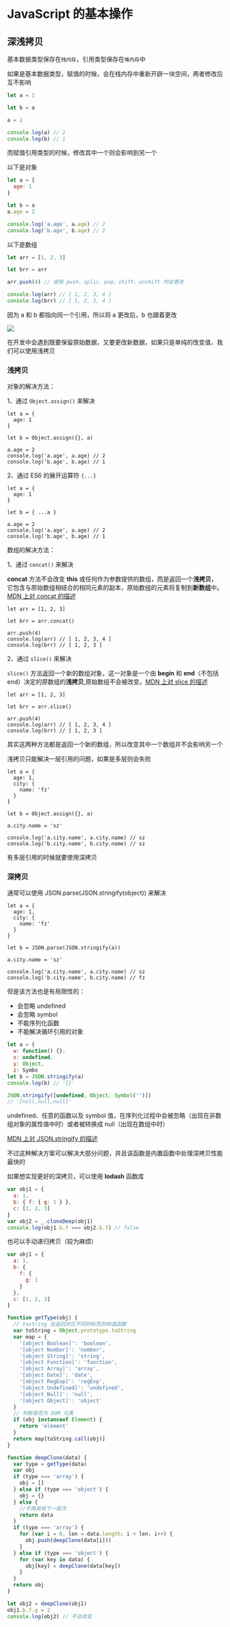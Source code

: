 # JavaScript 的基本操作

## 深浅拷贝

基本数据类型保存在`栈内存`，引用类型保存在`堆内存`中

如果是基本数据类型，赋值的时候，会在栈内存中重新开辟一块空间，两者修改后互不影响

```js
let a = 1

let b = a

a = 2

console.log(a) // 2
console.log(b) // 1
```

而赋值引用类型的时候，修改其中一个则会影响到另一个

以下是对象

```js
let a = {
  age: 1
}

let b = a
a.age = 2

console.log('a.age', a.age) // 2
console.log('b.age', b.age) // 2
```

以下是数组

```js
let arr = [1, 2, 3]

let brr = arr

arr.push(4) // 使用 push、splic、pop、shift、unshift 均会更改

console.log(arr) // [ 1, 2, 3, 4 ]
console.log(brr) // [ 1, 2, 3, 4 ]
```

因为 a 和 b 都指向同一个引用，所以将 a 更改后，b 也跟着更改

![](./image/js/copy1.png)

在开发中会遇到既要保留原始数据，又要更改新数据，如果只是单纯的改变值，我们可以使用浅拷贝

### 浅拷贝

对象的解决方法：

1、通过 `Object.assign()` 来解决

```js{5}
let a = {
  age: 1
}

let b = Object.assign({}, a)

a.age = 2
console.log('a.age', a.age) // 2
console.log('b.age', b.age) // 1
```

2、通过 ES6 的展开运算符 `{...}`

```js{5}
let a = {
  age: 1
}

let b = { ...a }

a.age = 2
console.log('a.age', a.age) // 2
console.log('b.age', b.age) // 1
```

数组的解决方法：

1、通过 `concat()` 来解决

**concat** 方法不会改变 **this** 或任何作为参数提供的数组，而是返回一个**浅拷贝**，它包含与原始数组相结合的相同元素的副本，原始数组的元素将复制到**新数组**中。[MDN 上对 concat 的描述](https://developer.mozilla.org/zh-CN/docs/Web/JavaScript/Reference/Global_Objects/Array/concat)

```js{3}
let arr = [1, 2, 3]

let brr = arr.concat()

arr.push(4)
console.log(arr) // [ 1, 2, 3, 4 ]
console.log(brr) // [ 1, 2, 3 ]
```

2、通过 `slice()` 来解决

`slice()` 方法返回一个新的数组对象，这一对象是一个由 **begin** 和 **end**（不包括 end）决定的原数组的**浅拷贝**,原始数组不会被改变。[MDN 上对 slice 的描述](https://developer.mozilla.org/zh-CN/docs/Web/JavaScript/Reference/Global_Objects/Array/slice)

```js{3}
let arr = [1, 2, 3]

let brr = arr.slice()

arr.push(4)
console.log(arr) // [ 1, 2, 3, 4 ]
console.log(brr) // [ 1, 2, 3 ]
```

其实这两种方法都是返回一个新的数组，所以改变其中一个数组并不会影响另一个

浅拷贝只能解决一层引用的问题，如果是多层则会失败

```js{8,10}
let a = {
  age: 1,
  city: {
    name: 'fz'
  }
}

let b = Object.assign({}, a)

a.city.name = 'sz'

console.log('a.city.name', a.city.name) // sz
console.log('b.city.name', b.city.name) // sz
```

有多层引用的时候就要使用深拷贝

### 深拷贝

通常可以使用 JSON.parse(JSON.stringify(object)) 来解决

```js{8,13}
let a = {
  age: 1,
  city: {
    name: 'fz'
  }
}

let b = JSON.parse(JSON.stringify(a))

a.city.name = 'sz'

console.log('a.city.name', a.city.name) // sz
console.log('b.city.name', b.city.name) // fz
```

但是该方法也是有局限性的：

- 会忽略 undefined
- 会忽略 symbol
- 不能序列化函数
- 不能解决循环引用的对象

```js
let a = {
  w: function() {},
  x: undefined,
  y: Object,
  z: Symbo
let b = JSON.stringify(a)
console.log(b) // '{}'

JSON.stringify([undefined, Object, Symbol('')])
// '[null,null,null]'
```

undefined、任意的函数以及 symbol 值，在序列化过程中会被忽略（出现在非数组对象的属性值中时）或者被转换成 null（出现在数组中时）

[MDN 上对 JSON.stringify 的描述](https://developer.mozilla.org/zh-CN/docs/Web/JavaScript/Reference/Global_Objects/JSON/stringify)

不过这种解决方案可以解决大部分问题，并且该函数是内置函数中处理深拷贝性能最快的

如果想实现更好的深拷贝，可以使用 **lodash** 函数库

```js
var obj1 = {
  a: 1,
  b: { f: { g: 1 } },
  c: [1, 2, 3]
}
var obj2 = _.cloneDeep(obj1)
console.log(obj1.b.f === obj2.b.f) // false
```

也可以手动递归拷贝（较为麻烦）

```js
var obj1 = {
  a: 1,
  b: {
    f: {
      g: 1
    }
  },
  c: [1, 2, 3]
}

function getType(obj) {
  // tostring 会返回对应不同的标签的构造函数
  var toString = Object.prototype.toString
  var map = {
    '[object Boolean]': 'boolean',
    '[object Number]': 'number',
    '[object String]': 'string',
    '[object Function]': 'function',
    '[object Array]': 'array',
    '[object Date]': 'date',
    '[object RegExp]': 'regExp',
    '[object Undefined]': 'undefined',
    '[object Null]': 'null',
    '[object Object]': 'object'
  }
  // 判断是否为 DOM 元素
  if (obj instanceof Element) {
    return 'element'
  }
  return map[toString.call(obj)]
}

function deepClone(data) {
  var type = getType(data)
  var obj
  if (type === 'array') {
    obj = []
  } else if (type === 'object') {
    obj = {}
  } else {
    //不再具有下一层次
    return data
  }
  if (type === 'array') {
    for (var i = 0, len = data.length; i < len; i++) {
      obj.push(deepClone(data[i]))
    }
  } else if (type === 'object') {
    for (var key in data) {
      obj[key] = deepClone(data[key])
    }
  }
  return obj
}

let obj2 = deepClone(obj1)
obj1.b.f.g = 2
console.log(obj2) // 不会改变
```
